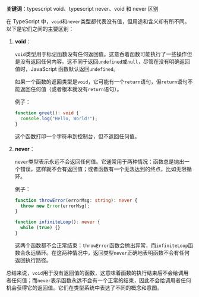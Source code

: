 **关键词**：typescript void、typescript never、void 和 never 区别

在 TypeScript 中，`void`和`never`类型都代表没有值，但用途和含义却有所不同。以下是它们之间的主要区别：

1. **void**：

   `void`类型用于标记函数没有任何返回值。这意呑着函数可能执行了一些操作但是没有返回任何内容。这不同于返回`undefined`或`null`，尽管在没有明确返回值时，JavaScript 函数默认返回`undefined`。

   如果一个函数的返回类型是`void`，它可能有一个`return`语句，但`return`语句不能返回任何值（或者根本就没有`return`语句）。

   例子：

   ```typescript
   function greet(): void {
     console.log("Hello, World!");
   }
   ```

   这个函数打印一个字符串到控制台，但不返回任何值。

2. **never**：

   `never`类型表示永远不会返回任何值。它通常用于两种情况：函数总是抛出一个错误，这样就不会有返回值；或者函数有一个无法达到的终点，比如无限循环。

   例子：

   ```typescript
   function throwError(errorMsg: string): never {
     throw new Error(errorMsg);
   }

   function infiniteLoop(): never {
     while (true) {}
   }
   ```

   这两个函数都不会正常结束：`throwError`函数会抛出异常，而`infiniteLoop`函数会永远循环。在这两种情况中，返回类型`never`正确地表明函数不会有任何返回执行路径。

总结来说，`void`用于没有返回值的函数，这意味着函数的执行结束后不会给调用者任何值；而`never`表示函数永远不会有一个正常的结束，因此不会给调用者任何机会获得它的返回值。它们在类型系统中表达了不同的概念和意图。
